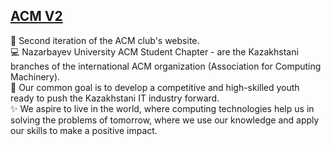 ##  [ACM V2](https://akezh.github.io/acm-v1/)
🌼 Second iteration of the ACM club's website. <br>
💻 Nazarbayev University ACM Student Chapter - are the Kazakhstani branches of the international ACM organization (Association for Computing Machinery). <br>
🎯 Our common goal is to develop a competitive and high-skilled youth ready to push the Kazakhstani IT industry forward. <br>
✨ We aspire to live in the world, where computing technologies help us in solving the problems of tomorrow, where we use our knowledge and apply our skills to make a positive impact.
